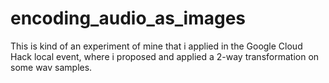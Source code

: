 # encoding_audio_as_images
This is kind of an experiment of mine that i applied in the Google Cloud Hack local event, where i proposed and applied a 2-way transformation on some wav samples.
